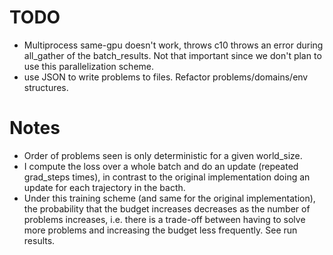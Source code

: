 # TODO

- Multiprocess same-gpu doesn't work, throws c10 throws an error during all_gather of the
  batch_results. Not that important since we don't plan to use this parallelization scheme.
- use JSON to write problems to files. Refactor problems/domains/env structures.

# Notes
- Order of problems seen is only deterministic for a given world_size.
- I compute the loss over a whole batch and do an update (repeated grad_steps times),
  in contrast to the original implementation doing an update for each trajectory in the bacth.
- Under this training scheme (and same for the original implementation), the probability that the
  budget increases decreases as the number of problems increases, i.e. there is a trade-off between
  having to solve more problems and increasing the budget less frequently. See run results.
